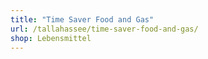 ```yaml
---
title: "Time Saver Food and Gas"
url: /tallahassee/time-saver-food-and-gas/
shop: Lebensmittel
---
```

